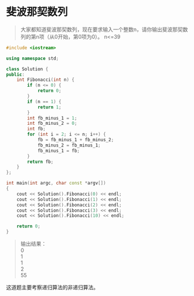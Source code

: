 # 斐波那契数列

> 大家都知道斐波那契数列，现在要求输入一个整数n，请你输出斐波那契数列的第n项（从0开始，第0项为0）。
n<=39

``` cpp
#include <iostream>

using namespace std;

class Solution {
public:
    int Fibonacci(int n) {
        if (n <= 0) {
            return 0;
        }
        if (n == 1) {
            return 1;
        }
        int fb_minus_1 = 1;
        int fb_minus_2 = 0;
        int fb;
        for (int i = 2; i <= n; i++) {
            fb = fb_minus_1 + fb_minus_2;
            fb_minus_2 = fb_minus_1;
            fb_minus_1 = fb;
        }
        return fb;
    }
};

int main(int argc, char const *argv[])
{
    cout << Solution().Fibonacci(0) << endl;
    cout << Solution().Fibonacci(1) << endl;
    cout << Solution().Fibonacci(2) << endl;
    cout << Solution().Fibonacci(3) << endl;
    cout << Solution().Fibonacci(10) << endl;

    return 0;
}
```

> 输出结果：  
0  
1  
1  
2  
55

这道题主要考察递归算法的非递归算法。
